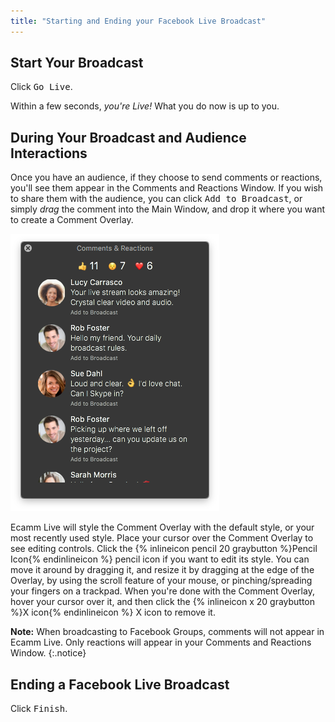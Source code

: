 ```yaml
---
title: "Starting and Ending your Facebook Live Broadcast"
---
```

## Start Your Broadcast

Click <samp class="blue">Go Live</samp>. 

Within a few seconds, _you're Live!_ What you do now is up to you.

## During Your Broadcast and Audience Interactions

Once you have an audience, if they choose to send comments or reactions, you'll see them appear in the Comments and Reactions Window. If you wish to share them with the audience, you can click <samp>Add to Broadcast</samp>, or simply _drag_ the comment into the Main Window, and drop it where you want to create a Comment Overlay.

![Figure\: Comments and Reactions Window with Comments visible.](/assets/img/comments-reactions.png "What a Comments and Reactions Window looks like with some Comments.")

Ecamm Live will style the Comment Overlay with the default style, or your most recently used style. Place your cursor over the Comment Overlay to see editing controls. Click the {% inlineicon pencil 20 graybutton %}Pencil Icon{% endinlineicon %} pencil icon if you want to edit its style. You can move it around by dragging it, and resize it by dragging at the edge of the Overlay, by using the scroll feature of your mouse, or pinching/spreading your fingers on a trackpad. When you're done with the Comment Overlay, hover your cursor over it, and then click the {% inlineicon x 20 graybutton %}X icon{% endinlineicon %} X icon to remove it.

**Note:** When broadcasting to Facebook Groups, comments will not appear in Ecamm Live. Only reactions will appear in your Comments and Reactions Window.
{:.notice}

## Ending a Facebook Live Broadcast

Click <samp class="blue">Finish</samp>.
